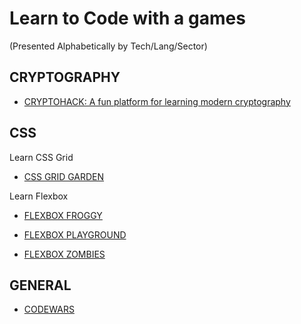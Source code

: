 # Learn to Code with a games

(Presented Alphabetically by Tech/Lang/Sector)

## CRYPTOGRAPHY

* [CRYPTOHACK: A fun platform for learning modern cryptography](https://cryptohack.org/)

## CSS

Learn CSS Grid

* [CSS GRID GARDEN](https://cssgridgarden.com/)

Learn Flexbox

* [FLEXBOX FROGGY](https://flexboxfroggy.com)

* [FLEXBOX PLAYGROUND](https://codepen.io/enxaneta/pen/adLPwv)

* [FLEXBOX ZOMBIES](https://mastery.games/p/flexbox-zombies)

## GENERAL

* [CODEWARS](https://www.codewars.com/)